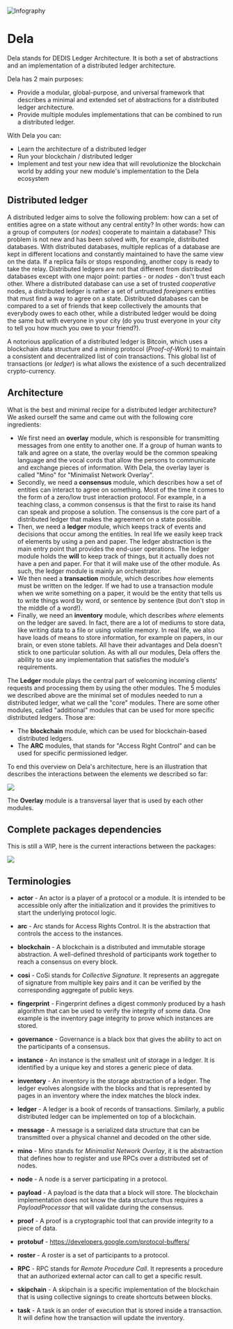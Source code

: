 ![Infography](assets/infograph.png)

# Dela

Dela stands for DEDIS Ledger Architecture. It is both a set of abstractions and
an implementation of a distributed ledger architecture.

Dela has 2 main purposes:

- Provide a modular, global-purpose, and universal framework that describes a
  minimal and extended set of abstractions for a distributed ledger
  architecture.
- Provide multiple modules implementations that can be combined to run a
  distributed ledger.

With Dela you can:

- Learn the architecture of a distributed ledger
- Run your blockchain / distributed ledger
- Implement and test your new idea that will revolutionize the blockchain world
  by adding your new module's implementation to the Dela ecosystem

## Distributed ledger

A distributed ledger aims to solve the following problem: how can a set of
entities agree on a state without any central entity? In other words: how can a
group of computers (or *nodes*) cooperate to maintain a database? This problem
is not new and has been solved with, for example, distributed databases. With
distributed databases, multiple replicas of a database are kept in different
locations and constantly maintained to have the same view on the data. If a
replica fails or stops responding, another copy is ready to take the relay.
Distributed ledgers are not that different from distributed databases except
with one major point: parties - or *nodes* - don't trust each other. Where a
distributed database can use a set of trusted *cooperative* nodes, a distributed
ledger is rather a set of untrusted *foreigners* entities that must find a way
to agree on a state. Distributed databases can be compared to a set of friends
that keep collectively the amounts that everybody owes to each other, while a
distributed ledger would be doing the same but with everyone in your city (do
you trust everyone in your city to tell you how much you owe to your friend?).

A notorious application of a distributed ledger is Bitcoin, which uses a
blockchain data structure and a mining protocol (*Proof-of-Work*) to maintain a
consistent and decentralized list of coin transactions. This global list of
transactions (or *ledger*) is what allows the existence of a such decentralized
crypto-currency.

## Architecture

What is the best and minimal recipe for a distributed ledger architecture? We
asked ourself the same and came out with the following core ingredients:

- We first need an **overlay** module, which is responsible for transmitting
  messages from one entity to another one. If a group of human wants to talk and
  agree on a state, the overlay would be the common speaking language and the
  vocal cords that allow the persons to communicate and exchange pieces of
  information. With Dela, the overlay layer is called "Mino" for "Minimalist
  Network Overlay".
- Secondly, we need a **consensus** module, which describes how a set of
  entities can interact to agree on something. Most of the time it comes to the
  form of a zero/low trust interaction protocol. For example, in a teaching
  class, a common consensus is that the first to raise its hand can speak
  and propose a solution. The consensus is the core part of a distributed ledger
  that makes the agreement on a state possible.
- Then, we need a **ledger** module, which keeps track of
  events and decisions that occur among the entities. In real life we easily
  keep track of elements by using a pen and paper. The ledger abstraction is the
  main entry point that provides the end-user operations. The ledger module
  holds the **will** to keep track of things, but it actually does not have a
  pen and paper. For that it will make use of the other module. As such, the
  ledger module is mainly an orchestrator.
- We then need a **transaction** module, which describes *how* elements must be
  written on the ledger. If we had to use a transaction module when we write
  something on a paper, it would be the entity that tells us to write things
  word by word, or sentence by sentence (but don't stop in the middle of a
  word!).
- Finally, we need an **inventory** module, which describes *where* elements on
  the ledger are saved. In fact, there are a lot of mediums to store data, like
  writing data to a file or using volatile memory. In real life, we also have
  loads of means to store information, for example on papers, in our brain, or
  even stone tablets. All have their advantages and Dela doesn't stick to one
  particular solution. As with all our modules, Dela offers the ability to use
  any implementation that satisfies the module's requirements.

The **Ledger** module plays the central part of welcoming incoming clients'
requests and processing them by using the other modules. The 5 modules we
described above are the minimal set of modules needed to run a distributed
ledger, what we call the "core" modules. There are some other modules, called
"additional" modules that can be used for more specific distributed ledgers.
Those are:

- The **blockchain** module, which can be used for blockchain-based distributed ledgers.
- The **ARC** modules, that stands for "Access Right Control" and can be used
  for specific permissioned ledger.

To end this overview on Dela's architecture, here is an illustration that
describes the interactions between the elements we described so far:

![](assets/modules.png)

The **Overlay** module is a transversal layer that is used by each other
modules.

## Complete packages dependencies

This is still a WIP, here is the current interactions between the packages:

![](assets/packages.png)

## Terminologies

- **actor** - An actor is a player of a protocol or a module. It is intended to
  be accessible only after the initialization and it provides the primitives to
  start the underlying protocol logic.

- **arc** - Arc stands for Access Rights Control. It is the abstraction that
  controls the access to the instances.

- **blockchain** - A blockchain is a distributed and immutable storage
  abstraction. A well-defined threshold of participants work together to reach a
  consensus on every block.

- **cosi** - CoSi stands for *Collective Signature*. It represents an aggregate
  of signature from multiple key pairs and it can be verified by the
  corresponding aggregate of public keys.

- **fingerprint** - Fingerprint defines a digest commonly produced by a hash
  algorithm that can be used to verify the integrity of some data. One example
  is the inventory page integrity to prove which instances are stored.

- **governance** - Governance is a black box that gives the ability to act on
  the participants of a consensus.

- **instance** - An instance is the smallest unit of storage in a ledger. It is
  identified by a unique key and stores a generic piece of data.

- **inventory** - An inventory is the storage abstraction of a ledger. The
  ledger evolves alongside with the blocks and that is represented by pages in
  an inventory where the index matches the block index.

- **ledger** - A ledger is a book of records of transactions. Similarly, a
  public distributed ledger can be implemented on top of a blockchain.

- **message** - A message is a serialized data structure that can be transmitted
  over a physical channel and decoded on the other side.

- **mino** - Mino stands for *Minimalist Network Overlay*, it is the abstraction
  that defines how to register and use RPCs over a distributed set of nodes.

- **node** - A node is a server participating in a protocol.

- **payload** - A payload is the data that a block will store. The blockchain
  implementation does not know the data structure thus requires a
  *PayloadProcessor* that will validate during the consensus.

- **proof** - A proof is a cryptographic tool that can provide integrity to a
  piece of data.

- **protobuf** - https://developers.google.com/protocol-buffers/

- **roster** - A roster is a set of participants to a protocol.

- **RPC** - RPC stands for *Remote Procedure Call*. It represents a procedure
  that an authorized external actor can call to get a specific result.

- **skipchain** - A skipchain is a specific implementation of the blockchain
  that is using collective signings to create shortcuts between blocks.

- **task** - A task is an order of execution that is stored inside a
  transaction. It will define how the transaction will update the inventory.
